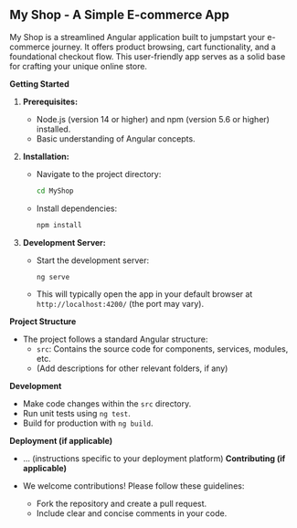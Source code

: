 ## My Shop - A Simple E-commerce App

My Shop is a streamlined Angular application built to jumpstart your e-commerce journey. It offers product browsing, cart functionality, and a foundational checkout flow. This user-friendly app serves as a solid base for crafting your unique online store.

**Getting Started**

1. **Prerequisites:**
   * Node.js (version 14 or higher) and npm (version 5.6 or higher) installed.
   * Basic understanding of Angular concepts.

3. **Installation:**
   * Navigate to the project directory:
     ```bash
     cd MyShop
     ```
   * Install dependencies:
     ```bash
     npm install
     ```

4. **Development Server:**
   * Start the development server:
     ```bash
     ng serve
     ```
   * This will typically open the app in your default browser at `http://localhost:4200/` (the port may vary).

**Project Structure**

* The project follows a standard Angular structure:
    * `src`: Contains the source code for components, services, modules, etc.
   * (Add descriptions for other relevant folders, if any)

**Development**

* Make code changes within the `src` directory.
* Run unit tests using `ng test`.
* Build for production with `ng build`.

**Deployment (if applicable)**

* ... (instructions specific to your deployment platform)
**Contributing (if applicable)**

* We welcome contributions! Please follow these guidelines:
   * Fork the repository and create a pull request.
   * Include clear and concise comments in your code.
